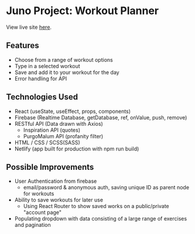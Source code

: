 # Juno Project: Workout Planner

View live site [here](https://workout-planner-main.netlify.app/).

## Features

- Choose from a range of workout options
- Type in a selected workout
- Save and add it to your workout for the day
- Error handling for API

## Technologies Used

- React (useState, useEffect, props, components)
- Firebase (Realtime Database, getDatabase, ref, onValue, push, remove)
- RESTful API (Data drawn with Axios)
    - Inspiration API (quotes) 
    - PurgoMalum API (profanity filter)
- HTML / CSS / SCSS(SASS)
- Netlify (app built for production with npm run build)


## Possible Improvements

- User Authentication from firebase
    - email/password & anonymous auth, saving unique ID as parent node for  workouts
- Ability to save workouts for later use
    - Using React Router to show saved works on a public/private "account page"
- Populating dropdown with data consisting of a large range of exercises and pagination


